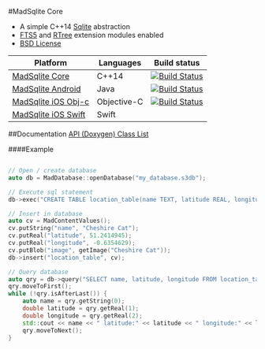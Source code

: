#MadSqlite Core

 * A simple C++14 [Sqlite](https://sqlite.org) abstraction
 * [FTS5](https://sqlite.org/fts5.html) and [RTree](https://www.sqlite.org/rtree.html) extension modules enabled
 * [BSD License](LICENSE.md)

| Platform                                      | Languages                                | Build status                                   |
| --------------------------------------------- | ---------------------------------------- | ---------------------------------------------- |
| [MadSqlite Core](https://github.com/manimaul/madsqlite-core) | C++14 |[![Build Status](https://travis-ci.org/manimaul/madsqlite-core.svg?branch=master)](https://travis-ci.org/manimaul/madsqlite-core) |
| [MadSqlite Android](https://github.com/manimaul/madsqlite-android) | Java | [![Build Status](https://travis-ci.org/manimaul/madsqlite-android.svg?branch=master)](https://travis-ci.org/manimaul/madsqlite-android) |
| [MadSqlite iOS Obj-c](https://github.com/manimaul/madsqlite-ios-objc) | Objective-C  | [![Build Status](https://travis-ci.org/manimaul/madsqlite-ios-objc.svg?branch=master)](https://travis-ci.org/manimaul/madsqlite-ios-objc) |
| [MadSqlite iOS Swift](https://github.com/manimaul/madsqlite-ios-swift) | Swift

##Documentation
[API (Doxygen) Class List](https://manimaul.github.io/madsqlite-core/annotated.html)

####Example
```cpp

// Open / create database
auto db = MadDatabase::openDatabase("my_database.s3db");

// Execute sql statement
db->exec("CREATE TABLE location_table(name TEXT, latitude REAL, longitude REAL, image BLOB);");

// Insert in database
auto cv = MadContentValues();
cv.putString("name", "Cheshire Cat");
cv.putReal("latitude", 51.2414945);
cv.putReal("longitude", -0.6354629);
cv.putBlob("image", getImage("Cheshire Cat"));
db->insert("location_table", cv);

// Query database
auto qry = db->query("SELECT name, latitude, longitude FROM location_table WHERE name=?", {"Cheshire Cat"});
qry.moveToFirst();
while (!qry.isAfterLast()) {
    auto name = qry.getString(0);
    double latitude = qry.getReal(1);
    double longitude = qry.getReal(2);
    std::cout << name << " latitude:" << latitude << " longitude:" << longitude << std::endl;
    qry.moveToNext();
}

```